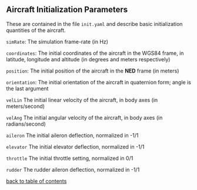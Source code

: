## Aircraft Initialization Parameters

These are contained in the file `init.yaml` and describe basic initialization quantities of the aircraft.


`simRate`: The simulation frame-rate (in Hz)

`coordinates`: The initial coordinates of the aircraft in the WGS84 frame, in latitude, longitude and altitude (in degrees and meters respectively)

`position`: The initial position of the aircraft in the **NED** frame (in meters)

`orientation`: The initial orientation of the aircraft in quaternion form; angle is the last argument

`velLin` The initial linear velocity of the aircraft, in body axes (in meters/second)

`velAng` The initial angular velocity of the aircraft, in body axes (in radians/second)

`aileron` The initial aileron deflection, normalized in -1/1

`elevator` The initial elevator deflection, normalized in -1/1

`throttle` The initial throttle setting, normalized in 0/1

`rudder` The rudder aileron deflection, normalized in -1/1

[back to table of contents](../../../README.md)